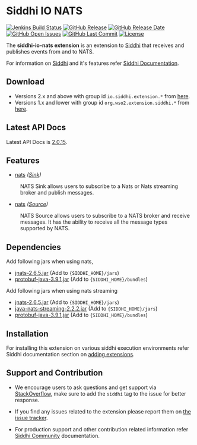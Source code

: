 Siddhi IO NATS
======================================

  [![Jenkins Build Status](https://wso2.org/jenkins/job/siddhi/job/siddhi-io-nats/badge/icon)](https://wso2.org/jenkins/job/siddhi/job/siddhi-io-nats/)
  [![GitHub Release](https://img.shields.io/github/release/siddhi-io/siddhi-io-nats.svg)](https://github.com/siddhi-io/siddhi-io-nats/releases)
  [![GitHub Release Date](https://img.shields.io/github/release-date/siddhi-io/siddhi-io-nats.svg)](https://github.com/siddhi-io/siddhi-io-nats/releases)
  [![GitHub Open Issues](https://img.shields.io/github/issues-raw/siddhi-io/siddhi-io-nats.svg)](https://github.com/siddhi-io/siddhi-io-nats/issues)
  [![GitHub Last Commit](https://img.shields.io/github/last-commit/siddhi-io/siddhi-io-nats.svg)](https://github.com/siddhi-io/siddhi-io-nats/commits/master)
  [![License](https://img.shields.io/badge/License-Apache%202.0-blue.svg)](https://opensource.org/licenses/Apache-2.0)

The **siddhi-io-nats extension** is an extension to <a target="_blank" href="https://wso2.github.io/siddhi">Siddhi</a> that receives and publishes events from and to NATS.

For information on <a target="_blank" href="https://siddhi.io/">Siddhi</a> and it's features refer <a target="_blank" href="https://siddhi.io/redirect/docs.html">Siddhi Documentation</a>. 

## Download

* Versions 2.x and above with group id `io.siddhi.extension.*` from <a target="_blank" href="https://mvnrepository.com/artifact/io.siddhi.extension.io.nats/siddhi-io-nats/">here</a>.
* Versions 1.x and lower with group id `org.wso2.extension.siddhi.*` from <a target="_blank" href="https://mvnrepository.com/artifact/org.wso2.extension.siddhi.io.nats/siddhi-io-nats">here</a>.

## Latest API Docs 

Latest API Docs is <a target="_blank" href="https://siddhi-io.github.io/siddhi-io-nats/api/2.0.15">2.0.15</a>.

## Features

* <a target="_blank" href="https://siddhi-io.github.io/siddhi-io-nats/api/2.0.15/#nats-sink">nats</a> *(<a target="_blank" href="http://siddhi.io/en/v5.1/docs/query-guide/#sink">Sink</a>)*<br> <div style="padding-left: 1em;"><p><p style="word-wrap: break-word;margin: 0;">NATS Sink allows users to subscribe to a Nats or Nats streaming broker and publish messages.</p></p></div>
* <a target="_blank" href="https://siddhi-io.github.io/siddhi-io-nats/api/2.0.15/#nats-source">nats</a> *(<a target="_blank" href="http://siddhi.io/en/v5.1/docs/query-guide/#source">Source</a>)*<br> <div style="padding-left: 1em;"><p><p style="word-wrap: break-word;margin: 0;">NATS Source allows users to subscribe to a NATS broker and receive messages. It has the ability to receive all the message types supported by NATS.</p></p></div>

## Dependencies 

Add following jars when using nats,

* [jnats-2.6.5.jar](https://repo1.maven.org/maven2/io/nats/jnats/2.6.5/jnats-2.6.5.jar) (Add to `{SIDDHI_HOME}/jars`)
* [protobuf-java-3.9.1.jar](https://repo1.maven.org/maven2/com/google/protobuf/protobuf-java/3.9.1/protobuf-java-3.9.1.jar) (Add to `{SIDDHI_HOME}/bundles`)

Add following jars when using nats streaming
* [jnats-2.6.5.jar](https://repo1.maven.org/maven2/io/nats/jnats/2.6.5/jnats-2.6.5.jar) (Add to `{SIDDHI_HOME}/jars`)
* [java-nats-streaming-2.2.2.jar](https://repo1.maven.org/maven2/io/nats/java-nats-streaming/2.2.2/java-nats-streaming-2.2.2.jar) (Add to `{SIDDHI_HOME}/jars`)
* [protobuf-java-3.9.1.jar](https://repo1.maven.org/maven2/com/google/protobuf/protobuf-java/3.9.1/protobuf-java-3.9.1.jar) (Add to `{SIDDHI_HOME}/bundles`)

## Installation

For installing this extension on various siddhi execution environments refer Siddhi documentation section on <a target="_blank" href="https://siddhi.io/redirect/add-extensions.html">adding extensions</a>.

## Support and Contribution

* We encourage users to ask questions and get support via <a target="_blank" href="https://stackoverflow.com/questions/tagged/siddhi">StackOverflow</a>, make sure to add the `siddhi` tag to the issue for better response.

* If you find any issues related to the extension please report them on <a target="_blank" href="https://github.com/siddhi-io/siddhi-execution-string/issues">the issue tracker</a>.

* For production support and other contribution related information refer <a target="_blank" href="https://siddhi.io/community/">Siddhi Community</a> documentation.
